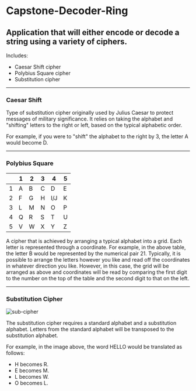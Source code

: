 # Capstone-Decoder-Ring

## Application that will either encode or decode a string using a variety of ciphers.

Includes:
- Caesar Shift cipher
- Polybius Square cipher
- Substitution cipher

 ---
### Caesar Shift

Type of substitution cipher originally used by Julius Caesar to protect messages of military significance.
It relies on taking the alphabet and "shifting" letters to the right or left, based on the typical alphabetic order.

For example, if you were to "shift" the alphabet to the right by 3, the letter A would become D.

  ---
  ### Polybius Square
   |  | 1 | 2 | 3 | 4 | 5 |
   | ----------- | ----------- | ----------- | ----------- | ----------- | ----------- |
   | 1 | A | B | C | D | E |
   | 2 | F | G | H | I/J | K |
   | 3 | L | M | N | O | P |
   | 4 | Q | R | S | T | U |
   | 5 | V | W | X | Y | Z |

A cipher that is achieved by arranging a typical alphabet into a grid. Each letter is represented through a coordinate.
For example, in the above table, the letter B would be represented by the numerical pair 21.
Typically, it is possible to arrange the letters however you like and read off the coordinates in whatever direction you like.
However, in this case, the grid will be arranged as above and coordinates will be read by comparing the first digit to 
the number on the top of the table and the second digit to that on the left.

 ---
### Substitution Cipher
![sub-cipher](https://res.cloudinary.com/strive/image/upload/w_1000,h_1000,c_limit/19c12a6ee38ceddd82d75e12edf53189-image.png)

The substitution cipher requires a standard alphabet and a substitution alphabet. 
Letters from the standard alphabet will be transposed to the substitution alphabet.

For example, in the image above, the word HELLO would be translated as follows:

- H becomes R.
- E becomes M.
- L becomes W.
- O becomes L.
